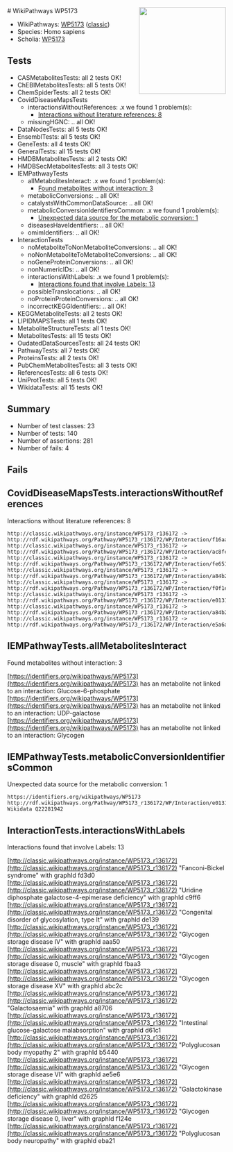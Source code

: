 <img style="float: right; width: 200px" src="https://cms-assets.nporadio.nl/npo3fm/NPO-Serious-Request-Logo-Groen-Ik-Steun-RGB.png" />
# WikiPathways WP5173

* WikiPathways: [WP5173](https://wikipathways.org/pathways/WP5173) ([classic](https://classic.wikipathways.org/instance/WP5173))
* Species: Homo sapiens
* Scholia: [WP5173](https://scholia.toolforge.org/wikipathways/WP5173)
## Tests
* CASMetabolitesTests: all 2 tests OK!
* ChEBIMetabolitesTests: all 5 tests OK!
* ChemSpiderTests: all 2 tests OK!
* CovidDiseaseMapsTests
    * interactionsWithoutReferences: .x we found 1 problem(s):
        * [Interactions without literature references: 8](#2e295936)
    * missingHGNC: .. all OK!
* DataNodesTests: all 5 tests OK!
* EnsemblTests: all 5 tests OK!
* GeneTests: all 4 tests OK!
* GeneralTests: all 15 tests OK!
* HMDBMetabolitesTests: all 2 tests OK!
* HMDBSecMetabolitesTests: all 3 tests OK!
* IEMPathwayTests
    * allMetabolitesInteract: .x we found 1 problem(s):
        * [Found metabolites without interaction: 3](#2bc2e7ee)
    * metabolicConversions: .. all OK!
    * catalystsWithCommonDataSource: .. all OK!
    * metabolicConversionIdentifiersCommon: .x we found 1 problem(s):
        * [Unexpected data source for the metabolic conversion: 1](#cff65558)
    * diseasesHaveIdentifiers: .. all OK!
    * omimIdentifiers: .. all OK!
* InteractionTests
    * noMetaboliteToNonMetaboliteConversions: .. all OK!
    * noNonMetaboliteToMetaboliteConversions: .. all OK!
    * noGeneProteinConversions: .. all OK!
    * nonNumericIDs: .. all OK!
    * interactionsWithLabels: .x we found 1 problem(s):
        * [Interactions found that involve Labels: 13](#fe97a8bb)
    * possibleTranslocations: .. all OK!
    * noProteinProteinConversions: .. all OK!
    * incorrectKEGGIdentifiers: .. all OK!
* KEGGMetaboliteTests: all 2 tests OK!
* LIPIDMAPSTests: all 1 tests OK!
* MetaboliteStructureTests: all 1 tests OK!
* MetabolitesTests: all 15 tests OK!
* OudatedDataSourcesTests: all 24 tests OK!
* PathwayTests: all 7 tests OK!
* ProteinsTests: all 2 tests OK!
* PubChemMetabolitesTests: all 3 tests OK!
* ReferencesTests: all 6 tests OK!
* UniProtTests: all 5 tests OK!
* WikidataTests: all 15 tests OK!


## Summary

* Number of test classes: 23
* Number of tests: 140
* Number of assertions: 281
* Number of fails: 4

## Fails

<a name="2e295936" />

## CovidDiseaseMapsTests.interactionsWithoutReferences

Interactions without literature references: 8
```
http://classic.wikipathways.org/instance/WP5173_r136172 -> http://rdf.wikipathways.org/Pathway/WP5173_r136172/WP/Interaction/f16aa
http://classic.wikipathways.org/instance/WP5173_r136172 -> http://rdf.wikipathways.org/Pathway/WP5173_r136172/WP/Interaction/ac8fc
http://classic.wikipathways.org/instance/WP5173_r136172 -> http://rdf.wikipathways.org/Pathway/WP5173_r136172/WP/Interaction/fe651
http://classic.wikipathways.org/instance/WP5173_r136172 -> http://rdf.wikipathways.org/Pathway/WP5173_r136172/WP/Interaction/a84b2_2
http://classic.wikipathways.org/instance/WP5173_r136172 -> http://rdf.wikipathways.org/Pathway/WP5173_r136172/WP/Interaction/f0f1e
http://classic.wikipathways.org/instance/WP5173_r136172 -> http://rdf.wikipathways.org/Pathway/WP5173_r136172/WP/Interaction/e0131
http://classic.wikipathways.org/instance/WP5173_r136172 -> http://rdf.wikipathways.org/Pathway/WP5173_r136172/WP/Interaction/a84b2_1
http://classic.wikipathways.org/instance/WP5173_r136172 -> http://rdf.wikipathways.org/Pathway/WP5173_r136172/WP/Interaction/e5a6a
```

<a name="2bc2e7ee" />

## IEMPathwayTests.allMetabolitesInteract

Found metabolites without interaction: 3

[https://identifiers.org/wikipathways/WP5173](https://identifiers.org/wikipathways/WP5173) has an metabolite not linked to an interaction: Glucose-6-phosphate
[https://identifiers.org/wikipathways/WP5173](https://identifiers.org/wikipathways/WP5173) has an metabolite not linked to an interaction: UDP-galactose
[https://identifiers.org/wikipathways/WP5173](https://identifiers.org/wikipathways/WP5173) has an metabolite not linked to an interaction: Glycogen


<a name="cff65558" />

## IEMPathwayTests.metabolicConversionIdentifiersCommon

Unexpected data source for the metabolic conversion: 1
```
https://identifiers.org/wikipathways/WP5173 http://rdf.wikipathways.org/Pathway/WP5173_r136172/WP/Interaction/e0131 Wikidata Q22281942
```

<a name="fe97a8bb" />

## InteractionTests.interactionsWithLabels

Interactions found that involve Labels: 13

[http://classic.wikipathways.org/instance/WP5173_r136172](http://classic.wikipathways.org/instance/WP5173_r136172) "Fanconi-Bickel syndrome" with graphId fd3d0
[http://classic.wikipathways.org/instance/WP5173_r136172](http://classic.wikipathways.org/instance/WP5173_r136172) "Uridine diphosphate 
galactose-4-epimerase 
deficiency" with graphId c9ff6
[http://classic.wikipathways.org/instance/WP5173_r136172](http://classic.wikipathways.org/instance/WP5173_r136172) "Congenital disorder of glycosylation, 
type It" with graphId de139
[http://classic.wikipathways.org/instance/WP5173_r136172](http://classic.wikipathways.org/instance/WP5173_r136172) "Glycogen storage 
disease IV" with graphId aaa50
[http://classic.wikipathways.org/instance/WP5173_r136172](http://classic.wikipathways.org/instance/WP5173_r136172) "Glycogen storage disease 0, muscle" with graphId fbaa3
[http://classic.wikipathways.org/instance/WP5173_r136172](http://classic.wikipathways.org/instance/WP5173_r136172) "Glycogen storage disease XV" with graphId abc2c
[http://classic.wikipathways.org/instance/WP5173_r136172](http://classic.wikipathways.org/instance/WP5173_r136172) "Galactosaemia" with graphId a8706
[http://classic.wikipathways.org/instance/WP5173_r136172](http://classic.wikipathways.org/instance/WP5173_r136172) "Intestinal glucose-galactose 
malabsorption" with graphId d61c1
[http://classic.wikipathways.org/instance/WP5173_r136172](http://classic.wikipathways.org/instance/WP5173_r136172) "Polyglucosan body myopathy 2" with graphId b5440
[http://classic.wikipathways.org/instance/WP5173_r136172](http://classic.wikipathways.org/instance/WP5173_r136172) "Glycogen storage 
disease VI" with graphId ae5e6
[http://classic.wikipathways.org/instance/WP5173_r136172](http://classic.wikipathways.org/instance/WP5173_r136172) "Galactokinase deficiency" with graphId d2625
[http://classic.wikipathways.org/instance/WP5173_r136172](http://classic.wikipathways.org/instance/WP5173_r136172) "Glycogen storage disease 0, liver" with graphId f124e
[http://classic.wikipathways.org/instance/WP5173_r136172](http://classic.wikipathways.org/instance/WP5173_r136172) "Polyglucosan body neuropathy" with graphId eba21


